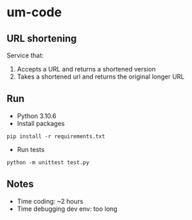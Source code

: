 # um-code

## URL shortening

Service that:		
1)  Accepts a URL and returns a shortened version
2)  Takes a shortened url and returns the original longer URL 							

## Run
- Python 3.10.6
- Install packages
```
pip install -r requirements.txt
```
- Run tests
```
python -m unittest test.py
```

## Notes
- Time coding: ~2 hours
- Time debugging dev env: too long
